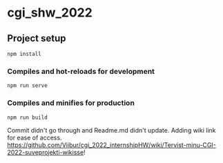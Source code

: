 # cgi_shw_2022

## Project setup
```
npm install
```

### Compiles and hot-reloads for development
```
npm run serve
```

### Compiles and minifies for production
```
npm run build
```

Commit didn't go through and Readme.md didn't update. Adding wiki link for ease of access.
https://github.com/Viibur/cgi_2022_internshipHW/wiki/Tervist-minu-CGI-2022-suveprojekti-wikisse!
